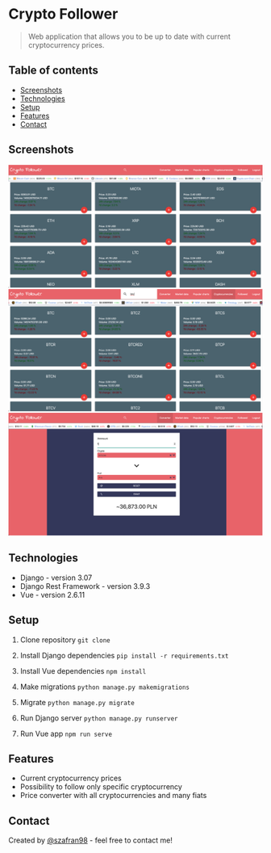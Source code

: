 # Crypto Follower
> Web application that allows you to be up to date with current cryptocurrency prices.

## Table of contents
* [Screenshots](#screenshots)
* [Technologies](#technologies)
* [Setup](#setup)
* [Features](#features)
* [Contact](#contact)

## Screenshots
![Example screenshot](./img/screen3.png)
![Example screenshot](./img/screen1.png)
![Example screenshot](./img/screen2.png)

## Technologies
* Django - version 3.07
* Django Rest Framework - version 3.9.3
* Vue - version 2.6.11

## Setup
1. Clone repository `git clone`

2. Install Django dependencies `pip install -r requirements.txt`

3. Install Vue dependencies `npm install`

4. Make migrations `python manage.py makemigrations`

5. Migrate `python manage.py migrate`

6. Run Django server `python manage.py runserver`

7. Run Vue app `npm run serve`



## Features

* Current cryptocurrency prices
* Possibility to follow only specific cryptocurrency
* Price converter with all cryptocurrencies and many fiats


## Contact
Created by [@szafran98](http://szafranowski.com.pl//) - feel free to contact me!
